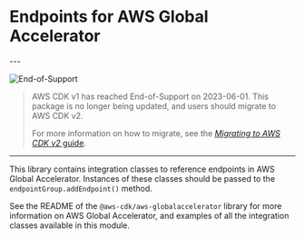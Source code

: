 # Endpoints for AWS Global Accelerator

<!--BEGIN STABILITY BANNER-->---


![End-of-Support](https://img.shields.io/badge/End--of--Support-critical.svg?style=for-the-badge)

> AWS CDK v1 has reached End-of-Support on 2023-06-01.
> This package is no longer being updated, and users should migrate to AWS CDK v2.
>
> For more information on how to migrate, see the [*Migrating to AWS CDK v2* guide](https://docs.aws.amazon.com/cdk/v2/guide/migrating-v2.html).

---
<!--END STABILITY BANNER-->

This library contains integration classes to reference endpoints in AWS
Global Accelerator. Instances of these classes should be passed to the
`endpointGroup.addEndpoint()` method.

See the README of the `@aws-cdk/aws-globalaccelerator` library for more information on
AWS Global Accelerator, and examples of all the integration classes available in
this module.

